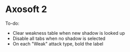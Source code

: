 # Axosoft 2

To-do:
- Clear weakness table when new shadow is looked up
- Disable all tabs when no shadow is selected
- On each "Weak" attack type, bold the label